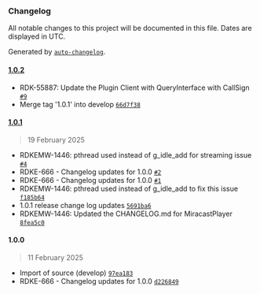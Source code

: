 ### Changelog

All notable changes to this project will be documented in this file. Dates are displayed in UTC.

Generated by [`auto-changelog`](https://github.com/CookPete/auto-changelog).

#### [1.0.2](https://github.com/rdkcentral/entservices-casting/compare/1.0.1...1.0.2)

- RDK-55887: Update the Plugin Client with QueryInterface with CallSign [`#9`](https://github.com/rdkcentral/entservices-casting/pull/9)
- Merge tag '1.0.1' into develop [`66d7f38`](https://github.com/rdkcentral/entservices-casting/commit/66d7f3823f76a15c8dd3117ba6e86319c8329ed3)

#### [1.0.1](https://github.com/rdkcentral/entservices-casting/compare/1.0.0...1.0.1)

> 19 February 2025

- RDKEMW-1446: pthread used instead of g_idle_add for streaming issue [`#4`](https://github.com/rdkcentral/entservices-casting/pull/4)
- RDKE-666 - Changelog updates for 1.0.0 [`#2`](https://github.com/rdkcentral/entservices-casting/pull/2)
- RDKE-666 - Changelog updates for 1.0.0 [`#1`](https://github.com/rdkcentral/entservices-casting/pull/1)
- RDKEMW-1446: pthread used instead of g_idle_add to fix this issue [`f185b64`](https://github.com/rdkcentral/entservices-casting/commit/f185b6472c3903615d2b71b24a1643c19a840297)
- 1.0.1 release change log updates [`5691ba6`](https://github.com/rdkcentral/entservices-casting/commit/5691ba6e79aedae077fac1488e8c57c6909ea268)
- RDKEMW-1446: Updated the CHANGELOG.md for MiracastPlayer [`8fea5c0`](https://github.com/rdkcentral/entservices-casting/commit/8fea5c009bca1456b6bbc27ad8590f553567707c)

#### 1.0.0

> 11 February 2025

- Import of source (develop) [`97ea183`](https://github.com/rdkcentral/entservices-casting/commit/97ea183b3eadb557a2dc4c49d222f74928feccfd)
- RDKE-666 - Changelog updates for 1.0.0 [`d226849`](https://github.com/rdkcentral/entservices-casting/commit/d22684947529b9999c4dc563baab66b03c3d86f3)
